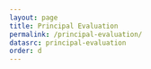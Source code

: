 ```yaml
---
layout: page
title: Principal Evaluation
permalink: /principal-evaluation/
datasrc: principal-evaluation
order: d
---
```

